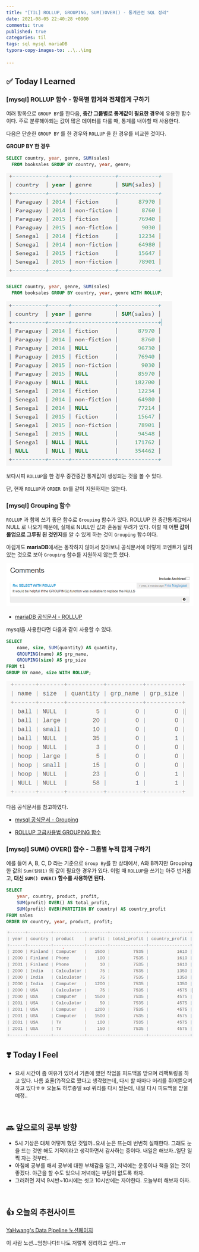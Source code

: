 ```yaml
---
title: "[TIL] ROLLUP, GROUPING, SUM()OVER() - 통계관련 SQL 정리"
date: 2021-08-05 22:40:28 +0900
comments: true
published: true
categories: til
tags: sql mysql mariaDB
typora-copy-images-to: ..\..\img

---
```




## ✅ Today I Learned

### [mysql] ROLLUP 함수 - 항목별 합계와 전체합계 구하기

여러 항목으로 `GROUP BY`를 한다음, **중간 그룹별로 통계값이 필요한 경우**에 유용한 함수이다. 주로 분류해야되는 값이 많은 데이터를 다룰 때, 통계를 내야할 때 사용한다.

다음은 단순한 `GROUP BY` 를 한 경우와  `ROLLUP` 을 한 경우를 비교한 것이다.  

**GROUP BY 한 경우**

```sql
SELECT country, year, genre, SUM(sales) 
  FROM booksales GROUP BY country, year, genre;
```

![image-20210805223748853](/img/image-20210805223748853.png)

  

```sql
SELECT country, year, genre, SUM(sales) 
  FROM booksales GROUP BY country, year, genre WITH ROLLUP;
```

![image-20210805223806538](/img/image-20210805223806538.png)

  

보다시피 `ROLLUP`을 한 경우 중간중간 통계값이 생성되는 것을 볼 수 있다.

단, 현재 `ROLLUP`과 `ORDER BY`를 같이 지원하지는 않는다.



  

### [mysql] Grouping 함수

`ROLLUP` 과 함께 쓰기 좋은 함수로 `Grouping` 함수가 있다. ROLLUP 한 중간통계값에서 NULL 로 나오기 때문에, 실제로 NULL인 값과 혼동될 우려가 있다. 이럴 때 어**떤 값이 롤업으로 그루핑 된 것인지**를 알 수 있게 하는 것이 `Grouping`  함수이다.  

아쉽게도 **mariaDB**에서는 동작하지 않아서 찾아보니 공식문서에 이렇게 코멘트가 달려있는 것으로 보아 `Grouping` 함수를 지원하지 않는듯 했다.

![image-20210805213733657](/img/image-20210805213733657.png)

- [mariaDB 공식문서 - ROLLUP](https://mariadb.com/kb/en/select-with-rollup/#comment_4413)



mysql을 사용한다면 다음과 같이 사용할 수 있다.

```sql
SELECT
	name, size, SUM(quantity) AS quantity,
	GROUPING(name) AS grp_name,
	GROUPING(size) AS grp_size
FROM t1
GROUP BY name, size WITH ROLLUP;
```

![image-20210805222008301](../../img/image-20210805222008301.png)



  

다음 공식문서를 참고하였다.

- [mysql 공식문서 - Grouping](https://dev.mysql.com/doc/refman/8.0/en/miscellaneous-functions.html#function_grouping)

- [ROLLUP 고급사용법 GROUPING 함수](https://myjamong.tistory.com/191)



  

### [mysql] SUM() OVER() 함수 - 그룹별 누적 합계 구하기

예를 들어 A, B, C, D 라는 기준으로 `Group By`를 한 상태에서, A와 B까지만 Grouping한 값의 `Sum(컬럼1)` 의 값이 필요한 경우가 있다. 
이럴 때 `ROLLUP`을 쓰기는 아주 번거롭고, **대신 `SUM() OVER()` 함수를 사용하면 된다.**   

```sql
SELECT
	year, country, product, profit,
    SUM(profit) OVER() AS total_profit,
    SUM(profit) OVER(PARTITION BY country) AS country_profit
FROM sales
ORDER BY country, year, product, profit;
```

![image-20210805221623346](../../img/image-20210805221623346.png)

  



## ❣️ Today I Feel

- 요새 시간이 좀 여유가 있어서 기존에 했던 작업을 피드백을 받으며 리팩토링을 하고 있다. 나름 효율(?)적으로 짰다고 생각했는데, 다시 할 때마다 머리를 쥐어뜯으며 하고 있다ㅎㅎ 오늘도 하루종일 sql 쿼리를 다시 짰는데, 내일 다시 피드백을 받을 예정..



​    

## 🔜 앞으로의 공부 방향

- 5시 기상은 대체 어떻게 했던 것일까..요새 눈은 뜨는데 번번히 실패한다. 그래도 눈을 뜨는 것만 해도 기적이라고 생각하면서 감사하는 중이다. 내일은 해보자..일단 일찍 자는 것부터..
- 아침에 공부를 해서 공부에 대한 부채감을 덜고, 저녁에는 운동이나 책을 읽는 것이 좋겠다. 야근을 할 수도 있으니 저녁에는 부담이 없도록 하자.
- 그러려면 저녁 9시반~10시에는 씻고 10시반에는 자야한다. 오늘부터 해보자 아자.



​    

## 👍 오늘의 추천사이트

[YaHwang's Data Pipeline 노션페이지](https://www.notion.so/yahwang/04cc94e4d4ef44df923ea89479497405?v=07d2c3c012d043499cdcc275999989bb)

이 사람 노션...엄청나다!! 나도 저렇게 정리하고 싶다..ㅠ



  
